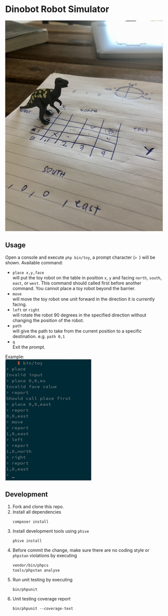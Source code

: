 # Dinobot Robot Simulator

![Dinobot - Draft](./dinobot-draft.jpeg)

## Usage

Open a console and execute `php bin/toy`, a prompt character (`> `) will be shown.
Available command:

- `place x,y,face` \
  will put the toy robot on the table in position `x`, `y` and facing `north`, `south`, `east`, or `west`. This command should called first before another command. You cannot place a toy robot beyond the barrier.
- `move` \
  will move the toy robot one unit forward in the direction it is currently facing.
- `left` or `right` \
  will rotate the robot 90 degrees in the specified direction without changing the position of the robot.
- `path` \
  will give the path to take from the current position to a specific destination. e.g. `path 0,1`
- `q` \
  Exit the prompt.

Example:\
![](./example.png)

## Development

1. Fork and clone this repo.
2. Install all dependencies
   ```
   composer install
   ```
3. Install development tools using `phive`
   ```
   phive install
   ```
4. Before commit the change, make sure there are no coding style or `phpstan` violations by executing
   ```
   vendor/bin/phpcs
   tools/phpstan analyse
   ```
5. Run unit testing by executing
   ```
   bin/phpunit
   ```
6. Unit testing coverage report
   ```
   bin/phpunit --coverage-text
   ```
